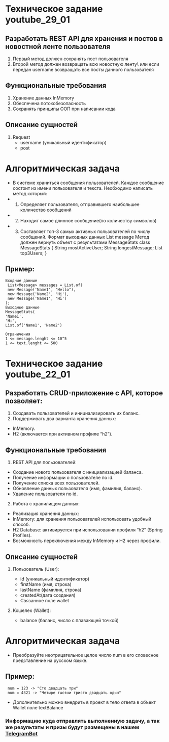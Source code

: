 # Техническое задание youtube_29_01

## Разработать REST API для хранения и постов в новостной ленте пользователя
1. Первый метод должен сохранять пост пользователя
2. Второй метод должен возвращать всю новостную ленту\ или если передан username возвращать все посты данного пользователя

## Функциональные требования
1. Хранение данных InMemory
2. Обеспечена потокобезопасность
3. Сохранять принципы ООП при написании кода

## Описание сущностей

1. Request 
   - username (уникальный идентификатор)
   - post 

# Алгоритмическая задача

- В системе храниться сообщения пользователей. Каждое сообщение состоит из имени пользователя и текста. Необходимо написать метод который:
- 1. Определяет пользователя, отправившего наибольшее количество сообщений
- 2. Находит самое длинное сообщение(по количеству символов)
- 3. Составляет топ-3 самых активных пользователей по числу сообщений.
Формат выходных данных List<Message> message
Метод должен вернуть объект с результатами MessageStats
 class MessageStats {
   String mostActiveUser;
   String longestMessage;
   List<String> top3Users;
}


## Пример:
```
Входные данные
 List<Message> messages = List.of(
 new Message('Name1', 'Hello"),
 new Message('Name2', 'Hi'),
 new Message('Name1', 'Hi')
);
Выходные данные
MessageStats(
'Name1',
'Hi',
List.of('Name1', 'Name2')

Ограничения
1 <= message.lenght <= 10^5
1 <= text.lenght <= 500
  ```

# Техническое задание youtube_22_01

## Разработать CRUD-приложение с API, которое позволяет:
1.	Создавать пользователей и инициализировать их баланс.
2.	Поддерживать два варианта хранения данных:
-	InMemory.
-	H2 (включается при активном профиле “h2”).

## Функциональные требования
1.	REST API для пользователей:
- Создание нового пользователя с инициализацией баланса.
-	Получение информации о пользователе по id.
-	Получение списка всех пользователей.
-	Обновление данных пользователя (имя, фамилия, баланс).
-	Удаление пользователя по id.
2.	Работа с хранилищем данных:
-	Реализация хранения данных:
-	InMemory: для хранения пользователей использовать удобный способ.
-	H2 Database: активируется при использовании профиля “h2” (Spring Profiles).
-	Возможность переключения между InMemory и H2 через профили.


## Описание сущностей
1.	Пользователь (User):

    - id (уникальный идентификатор)
    - firstName (имя, строка)
    - lastName (фамилия, строка)
    - createdAt(дата создания)
    - Связанное поле wallet
1.	Кошелек (Wallet):

    - balance (баланс, число с плавающей точкой)


# Алгоритмическая задача

- Преобразуйте неотрицательное целое число num в его словесное представление на русском языке.
 
## Пример:
```
 num = 123 -> "Сто двадцать три"
 num = 4321 -> "Четыре тысячи тристо двадцать один"
  ```
- Дополнительно можно внедрить в проект в тело ответа в объект Wallet поле textBalance


### Информацию куда отправлять выполненную задачу, а так же результаты и призы будут размещены в нашем [TelegramBot](https://t.me/shortcut_sh_bot)